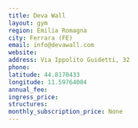 ```yaml
---
title: Deva Wall
layout: gym
region: Emilia Romagna
city: Ferrara (FE)
email: info@devawall.com
website: 
address: Via Ippolito Guidetti, 32
phone: 
latitude: 44.8170433
longitude: 11.59764004
annual_fee: 
ingress_price: 
structures: 
monthly_subscription_price: None
---
```


